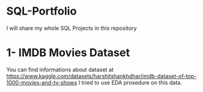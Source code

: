 # SQL-Portfolio
I will share my whole SQL Projects in this repository
  # 1-  IMDB Movies Dataset
  You can find informations about dataset at https://www.kaggle.com/datasets/harshitshankhdhar/imdb-dataset-of-top-1000-movies-and-tv-shows
  I tried to use EDA prosedure on this data.
